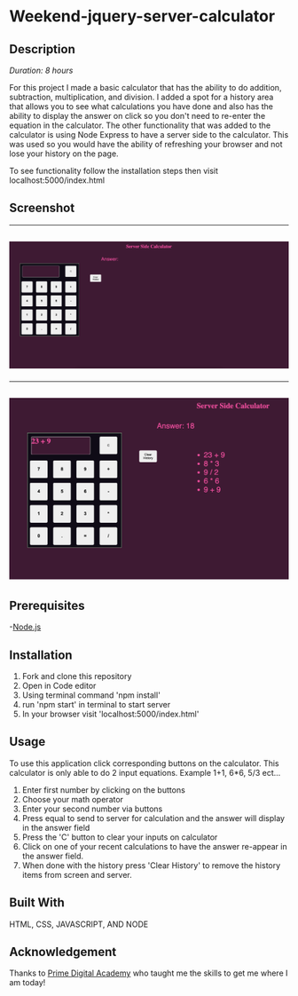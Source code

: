 # Weekend-jquery-server-calculator


## Description

_Duration: 8 hours_

For this project I made a basic calculator that has the ability to do addition, subtraction, multiplication, and division. I added a spot for a history area that allows you to see what calculations you have done and also has the ability to display the answer on click so you don't need to re-enter the equation in the calculator. The other functionality that was added to the calculator is using Node Express to have a server side to the calculator. This was used so you would have the ability of refreshing your browser and not lose your history on the page. 

To see functionality follow the installation steps then visit localhost:5000/index.html

## Screenshot
---
![calculator Interface](./images/Server-side-calculator.png)
---
---
![Calculator in Use](./images/Server-side-calculator-inuse.png)
---

## Prerequisites 

-[Node.js](https://nodejs.org/en/)

## Installation

1. Fork and clone this repository
2. Open in Code editor 
3. Using terminal command 'npm install'
4. run 'npm start' in terminal to start server
5. In your browser visit 'localhost:5000/index.html'

## Usage
To use this application click corresponding buttons on the calculator. This calculator is only able to do 2 input equations. Example 1+1, 6*6, 5/3 ect...

1. Enter first number by clicking on the buttons
2. Choose your math operator
3. Enter your second number via buttons
4. Press equal to send to server for calculation and the answer will display in the answer field
5. Press the 'C' button to clear your inputs on calculator
6. Click on one of your recent calculations to have the answer re-appear in the answer field.
7. When done with the history press 'Clear History' to remove the history items from screen and server.

## Built With
HTML, CSS, JAVASCRIPT, AND NODE

## Acknowledgement
Thanks to [Prime Digital Academy](www.primeacademy.io) who taught me the skills to get me where I am today!